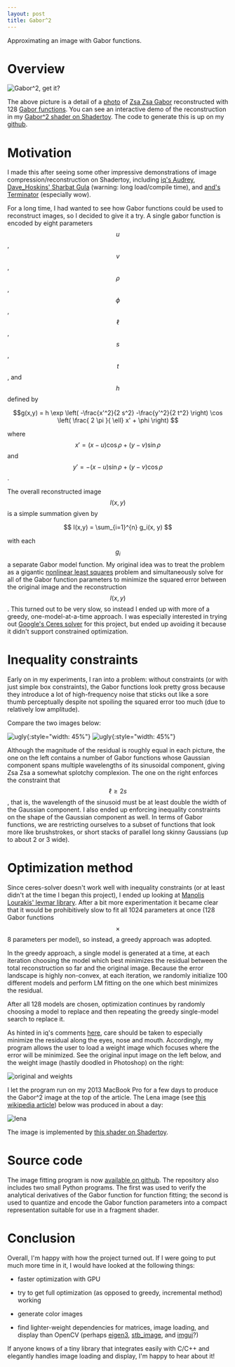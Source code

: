 ```yaml
---
layout: post
title: Gabor^2
---
```

Approximating an image with Gabor functions.

Overview
========

![Gabor^2, get it?](/images/gabor2/gabor2.png)

The above picture is a detail of a [photo](http://www.instyle.com/celebrity/gallery-vintage-photos-zsa-zsa-gabor) of [Zsa Zsa
Gabor](http://www.instyle.com/celebrity/gallery-vintage-photos-zsa-zsa-gabor)
reconstructed with 128 [Gabor
functions](https://en.wikipedia.org/wiki/Gabor_filter). You can see an
interactive demo of the reconstruction in my [Gabor^2
shader on Shadertoy](https://www.shadertoy.com/view/4ljSRR). The code to generate this is up on my [github](https://github.com/mzucker/imfit).

Motivation
==========

I made this after seeing some other impressive demonstrations of image
compression/reconstruction on Shadertoy, including [iq's
Audrey](https://www.shadertoy.com/view/4df3D8), [Dave_Hoskins' Sharbat
Gula](https://www.shadertoy.com/view/XslSRs) (warning: long
load/compile time), and [and's
Terminator](https://www.shadertoy.com/view/MdSXzG) (especially wow).

For a long time, I had wanted to see how Gabor functions could be used
to reconstruct images, so I decided to give it a try.  A single gabor
function is encoded by eight parameters $$u$$, $$v$$, $$\rho$$,
$$\phi$$, $$\ell$$, $$s$$, $$t$$, and $$h$$ defined by

$$g(x,y) = h \exp \left( -\frac{x'^2}{2 s^2} -\frac{y'^2}{2 t^2} \right) \cos \left( \frac{ 2 \pi }{ \ell} x' + \phi \right)
$$

where $$ x' = (x - u) \cos \rho  + (y - v) \sin \rho $$ and $$ y' = -(x - u) \sin \rho + (y - v) \cos \rho $$.

The overall reconstructed image $$I(x,y)$$ is a simple summation given by

$$ I(x,y) = \sum_{i=1}^{n} g_i(x, y) $$

with each $$g_i$$ a separate Gabor model function. My original idea
was to treat the problem as a gigantic [nonlinear least
squares](https://en.wikipedia.org/wiki/Non-linear_least_squares)
problem and simultaneously solve for all of the Gabor function
parameters to minimize the squared error between the original image
and the reconstruction $$I(x,y)$$. This turned out to be very slow, so
instead I ended up with more of a greedy, one-model-at-a-time
approach. I was especially interested in trying out [Google's Ceres
solver](http://ceres-solver.org/) for this project, but ended up
avoiding it because it didn't support constrained optimization.

Inequality constraints
======================

Early on in my experiments, I ran into a problem: without constraints
(or with just simple box constraints), the Gabor functions look pretty
gross because they introduce a lot of high-frequency noise that sticks
out like a sore thumb perceptually despite not spoiling the squared
error too much (due to relatively low amplitude).

Compare the two images below:

![ugly](/images/gabor2/ImFit_ugly.png){:style="width: 45%"}
![ugly](/images/gabor2/ImFit_ok.png){:style="width: 45%"}

Although the magnitude of the residual is roughly equal in each
picture, the one on the left contains a number of Gabor functions
whose Gaussian component spans multiple wavelengths of its sinusoidal
component, giving Zsa Zsa a somewhat splotchy complexion. The one on
the right enforces the constraint that $$ \ell \geq 2 s $$, that is,
the wavelength of the sinusoid must be at least double the
width of the Gaussian component. I also ended up enforcing inequality constraints
on the shape of the Gaussian component as well. In terms of Gabor
functions, we are restricting ourselves to a subset of functions that
look more like brushstrokes, or short stacks of parallel long skinny Gaussians
(up to about 2 or 3 wide).

Optimization method
===================

Since ceres-solver doesn't work well with inequality constraints (or at least
didn't at the time I began this project), I ended up looking at
[Manolis Lourakis' levmar
library](http://users.ics.forth.gr/~lourakis/levmar/). After a bit
more experimentation it became clear that it would be prohibitively
slow to fit all 1024 parameters at once (128 Gabor functions $$\times$$
8 parameters per model), so instead, a greedy approach was adopted.

In the greedy approach, a single model is generated at a time, at each
iteration choosing the model which best minimizes the residual between
the total reconstruction so far and the original image. Because the
error landscape is highly non-convex, at each iteration, we randomly
initialize 100 different models and perform LM fitting on the one
which best minimizes the residual.

After all 128 models are chosen, optimization continues by randomly
choosing a model to replace and then repeating the greedy single-model
search to replace it.

As hinted in iq's comments [here](https://www.shadertoy.com/view/4df3D8),
care should be taken to especially minimize the residual along the
eyes, nose and mouth. Accordingly, my program allows the user to load
a weight image which focuses where the error will be minimized. See
the original input image on the left below, and the weight image
(hastily doodled in Photoshop) on the right:

![original and weights](/images/gabor2/gabor_input_and_weights.png)

I let the program run on my 2013 MacBook Pro for a few days to produce
the Gabor^2 image at the top of the article. The Lena image (see [this
wikipedia article](https://en.wikipedia.org/wiki/Lenna)) below was
produced in about a day:

![lena](/images/gabor2/lena.png)

The image is implemented by [this shader on Shadertoy](https://www.shadertoy.com/view/XltGzS).

Source code
===========

The image fitting program is now [available on
github](https://github.com/mzucker/imfit). The repository also
includes two small Python programs. The first was used to verify the
analytical derivatives of the Gabor function for function fitting; the
second is used to quantize and encode the Gabor function parameters
into a compact representation suitable for use in a fragment shader.

Conclusion
==========

Overall, I'm happy with how the project turned out. If I were going to
put much more time in it, I would have looked at the following things:

 - faster optimization with GPU

 - try to get full optimization (as opposed to greedy, incremental method) working
 
 - generate color images
 
 - find lighter-weight dependencies for matrices, image loading, and
   display than OpenCV (perhaps
   [eigen3](http://eigen.tuxfamily.org/index.php?title=Main_Page),
   [stb_image](https://github.com/nothings/stb), and
   [imgui](https://github.com/ocornut/imgui)?)

If anyone knows of a tiny library that integrates easily with C/C++
and elegantly handles image loading and display, I'm happy to hear
about it!

